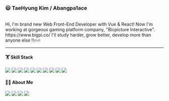 ### 😃 TaeHyung Kim / Abangpa1ace 

<br />
Hi, I'm brand new Web Front-End Developer with Vue & React! 
Now I'm working at gorgeous gaming platform company, "Bicpicture Interactive". https://www.bigpi.co/
I'll study harder, grow better, develop more than anyone else !!🔥🔥

***

#### 🏋️ Skill Stack
<span><img src="https://img.shields.io/badge/Python-3776AB?style=flat-square&logo=Python&logoColor=white"/></span>
<span><img src="https://img.shields.io/badge/HTML5-E34F26?style=flat-square&logo=HTML5&logoColor=white"/></span>
<span><img src="https://img.shields.io/badge/CSS3-1572B6?style=flat-square&logo=CSS3&logoColor=white"/></span>
<span><img src="https://img.shields.io/badge/Javascript-F7DF1E?style=flat-square&logo=Javascript&logoColor=black"/></span>
<span><img src="https://img.shields.io/badge/React-61DAFB?style=flat-square&logo=React&logoColor=black"/></span>
<span><img src="https://img.shields.io/badge/Sass-CC6699?style=flat-square&logo=Sass&logoColor=white"/></span>
<span><img src="https://img.shields.io/badge/styled-components-DB7093?style=flat-square&logo=styled-components&logoColor=white"/></span>
<span><img src="https://img.shields.io/badge/Node.js-339933?style=flat-square&logo=Node.js&logoColor=black"/></span>
<span><img src="https://img.shields.io/badge/Express-000000?style=flat-square&logo=Express&logoColor=white"/></span>
<span><img src="https://img.shields.io/badge/Redux-764ABC?style=flat-square&logo=Redux&logoColor=white"/></span>

#### 🤹‍♂️ About Me
<a href="https://github.com/Abangpa1ace?tab=repositories"><img src="https://img.shields.io/badge/Github-181717?style=flat-square&logo=Github&logoColor=white"/></a>
<a href="https://abangpa1ace.tistory.com/"><img src="https://img.shields.io/badge/Blogger-FF5722?style=flat-square&logo=Blogger&logoColor=white"/></a>
<a href="https://www.instagram.com/ttaeng_99/"><img src="https://img.shields.io/badge/Instagram-E4405F?style=flat-square&logo=Instagram&logoColor=white"/></a>
<a href="dyek72731@gmail.com"><img src="https://img.shields.io/badge/Gmail-EA4335?style=flat-square&logo=Gmail&logoColor=white"/></a>

<!--
**Abangpa1ace/Abangpa1ace** is a ✨ _special_ ✨ repository because its `README.md` (this file) appears on your GitHub profile.

Here are some ideas to get you started:

- 🔭 I’m currently working on ...
- 🌱 I’m currently learning ...
- 👯 I’m looking to collaborate on ...
- 🤔 I’m looking for help with ...
- 💬 Ask me about ...
- 📫 How to reach me: ...
- 😄 Pronouns: ...
- ⚡ Fun fact: ...
-->
